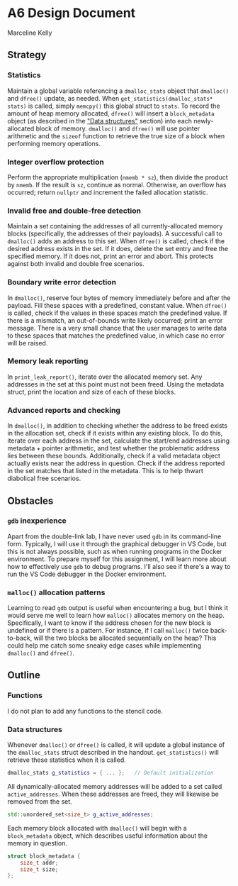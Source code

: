 # A6 Design Document

Marceline Kelly

## Strategy

### Statistics

Maintain a global variable referencing a `dmalloc_stats` object that `dmalloc()` and `dfree()` update, as needed.
When `get_statistics(dmalloc_stats* stats)` is called, simply `memcpy()` this global struct to `stats`.
To record the amount of heap memory allocated, `dfree()` will insert a `block_metadata` object (as described in the ["Data structures"](#data-structures) section) into each newly-allocated block of memory.
`dmalloc()` and `dfree()` will use pointer arithmetic and the `sizeof` function to retrieve the true size of a block when performing memory operations.

### Integer overflow protection

Perform the appropriate multiplication (`nmemb * sz`), then divide the product by `nmemb`.
If the result is `sz`, continue as normal.
Otherwise, an overflow has occurred; return `nullptr` and increment the failed allocation statistic.

### Invalid free and double-free detection

Maintain a set containing the addresses of all currently-allocated memory blocks (specifically, the addresses of their payloads).
A successful call to `dmalloc()` adds an address to this set.
When `dfree()` is called, check if the desired address exists in the set.
If it does, delete the set entry and free the specified memory.
If it does not, print an error and abort.
This protects against both invalid and double free scenarios.

### Boundary write error detection

In `dmalloc()`, reserve four bytes of memory immediately before and after the payload.
Fill these spaces with a predefined, constant value.
When `dfree()` is called, check if the values in these spaces match the predefined value.
If there is a mismatch, an out-of-bounds write likely occurred; print an error message.
There is a very small chance that the user manages to write data to these spaces that matches the predefined value, in which case no error will be raised.

### Memory leak reporting

In `print_leak_report()`, iterate over the allocated memory set.
Any addresses in the set at this point must not been freed.
Using the metadata struct, print the location and size of each of these blocks.

### Advanced reports and checking

In `dmalloc()`, in addition to checking whether the address to be freed exists in the allocation set, check if it exists within any existing block.
To do this, iterate over each address in the set, calculate the start/end addresses using metadata + pointer arithmetic, and test whether the problematic address lies between these bounds.
Additionally, check if a valid metadata object actually exists near the address in question.
Check if the address reported in the set matches that listed in the metadata.
This is to help thwart diabolical free scenarios.

## Obstacles

### `gdb` inexperience

Apart from the double-link lab, I have never used `gdb` in its command-line form.
Typically, I will use it through the graphical debugger in VS Code, but this is not always possible, such as when running programs in the Docker environment.
To prepare myself for this assignment, I will learn more about how to effectively use `gdb` to debug programs.
I'll also see if there's a way to run the VS Code debugger in the Docker environment.

### `malloc()` allocation patterns

Learning to read `gdb` output is useful when encountering a bug, but I think it would serve me well to learn how `malloc()` allocates memory on the heap.
Specifically, I want to know if the address chosen for the new block is undefined or if there is a pattern.
For instance, if I call `malloc()` twice back-to-back, will the two blocks be allocated sequentially on the heap?
This could help me catch some sneaky edge cases while implementing `dmalloc()` and `dfree()`.

## Outline

### Functions

I do not plan to add any functions to the stencil code.

### Data structures

Whenever `dmalloc()` or `dfree()` is called, it will update a global instance of the `dmalloc_stats` struct described in the handout.
`get_statistics()` will retrieve these statistics when it is called.

```cpp
dmalloc_stats g_statistics = { ... };   // Default initialization
```

All dynamically-allocated memory addresses will be added to a set called `active_addresses`.
When these addresses are freed, they will likewise be removed from the set.

```cpp
std::unordered_set<size_t> g_active_addresses;
```

Each memory block allocated with `dmalloc()` will begin with a `block_metadata` object, which describes useful information about the memory in question.

```cpp
struct block_metadata {
    size_t addr;
    size_t size;
};
```